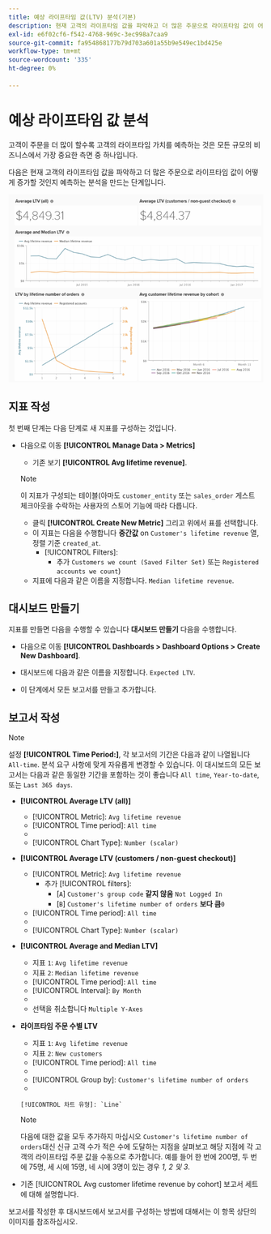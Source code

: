 ```yaml
---
title: 예상 라이프타임 값(LTV) 분석(기본)
description: 현재 고객의 라이프타임 값을 파악하고 더 많은 주문으로 라이프타임 값이 어떻게 증가할 것인지 예측하는 분석을 만드는 방법을 알아봅니다.
exl-id: e6f02cf6-f542-4768-969c-3ec998a7caa9
source-git-commit: fa954868177b79d703a601a55b9e549ec1bd425e
workflow-type: tm+mt
source-wordcount: '335'
ht-degree: 0%

---
```


# 예상 라이프타임 값 분석

고객이 주문을 더 많이 할수록 고객의 라이프타임 가치를 예측하는 것은 모든 규모의 비즈니스에서 가장 중요한 측면 중 하나입니다.

다음은 현재 고객의 라이프타임 값을 파악하고 더 많은 주문으로 라이프타임 값이 어떻게 증가할 것인지 예측하는 분석을 만드는 단계입니다.

![예상 라이프타임 값](../../assets/expected_ltv_720.png)

## 지표 작성

첫 번째 단계는 다음 단계로 새 지표를 구성하는 것입니다.
* 다음으로 이동 **[!UICONTROL Manage Data > Metrics]**
   * 기존 보기 **[!UICONTROL Avg lifetime revenue]**.

   >[!NOTE]
   >
   >이 지표가 구성되는 테이블(아마도 `customer_entity` 또는 `sales_order` 게스트 체크아웃을 수락하는 사용자의 스토어 기능에 따라 다릅니다.

   * 클릭 **[!UICONTROL Create New Metric]** 그리고 위에서 표를 선택합니다.
   * 이 지표는 다음을 수행합니다 **중간값** on `Customer's lifetime revenue` 열, 정렬 기준 `created_at`.
      * [!UICONTROL Filters]:
         * 추가 `Customers we count (Saved Filter Set)` 또는 `Registered accounts we count`)
   * 지표에 다음과 같은 이름을 지정합니다. `Median lifetime revenue`.



## 대시보드 만들기

지표를 만들면 다음을 수행할 수 있습니다 **대시보드 만들기** 다음을 수행합니다.
* 다음으로 이동 **[!UICONTROL Dashboards > Dashboard Options > Create New Dashboard]**.
* 대시보드에 다음과 같은 이름을 지정합니다. `Expected LTV`.

* 이 단계에서 모든 보고서를 만들고 추가합니다.

## 보고서 작성

>[!NOTE]
>
>설정 **[!UICONTROL Time Period:]**, 각 보고서의 기간은 다음과 같이 나열됩니다 `All-time`. 분석 요구 사항에 맞게 자유롭게 변경할 수 있습니다. 이 대시보드의 모든 보고서는 다음과 같은 동일한 기간을 포함하는 것이 좋습니다 `All time`, `Year-to-date`, 또는 `Last 365 days`.

* **[!UICONTROL Average LTV (all)]**
   * [!UICONTROL Metric]: `Avg lifetime revenue`
   * [!UICONTROL Time period]: `All time`
   * 
      [!UICONTROL 간격]: `None`
   * [!UICONTROL Chart Type]: `Number (scalar)`

* **[!UICONTROL Average LTV (customers / non-guest checkout)]**
   * [!UICONTROL Metric]: `Avg lifetime revenue`
      * 추가 [!UICONTROL filters]:
         * [`A`] `Customer's group code` **같지 않음** `Not Logged In`
         * [`B`] `Customer's lifetime number of orders` **보다 큼**`0`
   * [!UICONTROL Time period]: `All time`
   * 
      [!UICONTROL 간격]: `None`
   * [!UICONTROL Chart Type]: `Number (scalar)`


* **[!UICONTROL Average and Median LTV]**
   * 지표 `1`: `Avg lifetime revenue`
   * 지표 `2`: `Median lifetime revenue`
   * [!UICONTROL Time period]: `All time`
   * [!UICONTROL Interval]: `By Month`
   * 
      [!UICONTROL 차트 유형]: `Line`
   * 선택을 취소합니다 `Multiple Y-Axes`

* **라이프타임 주문 수별 LTV**
   * 지표 `1`: `Avg lifetime revenue`
   * 지표 `2`: `New customers`
   * [!UICONTROL Time period]: `All time`
   * 
      [!UICONTROL 간격]: `None`
   * [!UICONTROL Group by]: `Customer's lifetime number of orders`
   * 

      [!UICONTROL 차트 유형]: `Line`
   >[!NOTE]
   >
   >다음에 대한 값을 모두 추가하지 마십시오 `Customer's lifetime number of orders`대신 신규 고객 수가 적은 수에 도달하는 지점을 살펴보고 해당 지점에 각 고객의 라이프타임 주문 값을 수동으로 추가합니다. 예를 들어 한 번에 200명, 두 번에 75명, 세 시에 15명, 네 시에 3명이 있는 경우 *1, 2 및 3*.

* 기존 [!UICONTROL Avg customer lifetime revenue by cohort] 보고서 세트에 대해 설명합니다.

보고서를 작성한 후 대시보드에서 보고서를 구성하는 방법에 대해서는 이 항목 상단의 이미지를 참조하십시오.
